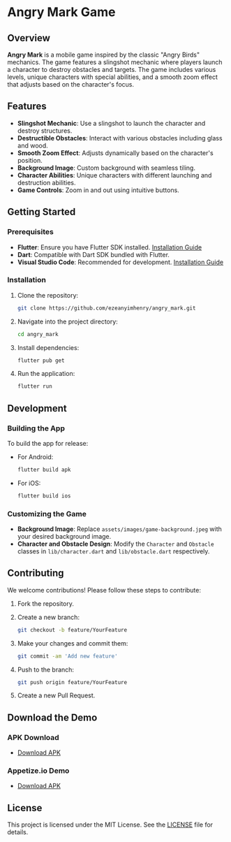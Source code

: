 # Angry Mark Game

## Overview

**Angry Mark** is a mobile game inspired by the classic "Angry Birds" mechanics. The game features a slingshot mechanic where players launch a character to destroy obstacles and targets. The game includes various levels, unique characters with special abilities, and a smooth zoom effect that adjusts based on the character's focus.

## Features

- **Slingshot Mechanic**: Use a slingshot to launch the character and destroy structures.
- **Destructible Obstacles**: Interact with various obstacles including glass and wood.
- **Smooth Zoom Effect**: Adjusts dynamically based on the character's position.
- **Background Image**: Custom background with seamless tiling.
- **Character Abilities**: Unique characters with different launching and destruction abilities.
- **Game Controls**: Zoom in and out using intuitive buttons.

## Getting Started

### Prerequisites

- **Flutter**: Ensure you have Flutter SDK installed. [Installation Guide](https://flutter.dev/docs/get-started/install)
- **Dart**: Compatible with Dart SDK bundled with Flutter.
- **Visual Studio Code**: Recommended for development. [Installation Guide](https://code.visualstudio.com/)

### Installation

1. Clone the repository:

    ```bash
    git clone https://github.com/ezeanyimhenry/angry_mark.git
    ```

2. Navigate into the project directory:

    ```bash
    cd angry_mark
    ```

3. Install dependencies:

    ```bash
    flutter pub get
    ```

4. Run the application:

    ```bash
    flutter run
    ```

## Development

### Building the App

To build the app for release:

- For Android:

    ```bash
    flutter build apk
    ```

- For iOS:

    ```bash
    flutter build ios
    ```

### Customizing the Game

- **Background Image**: Replace `assets/images/game-background.jpeg` with your desired background image.
- **Character and Obstacle Design**: Modify the `Character` and `Obstacle` classes in `lib/character.dart` and `lib/obstacle.dart` respectively.

## Contributing

We welcome contributions! Please follow these steps to contribute:

1. Fork the repository.
2. Create a new branch:

    ```bash
    git checkout -b feature/YourFeature
    ```

3. Make your changes and commit them:

    ```bash
    git commit -am 'Add new feature'
    ```

4. Push to the branch:

    ```bash
    git push origin feature/YourFeature
    ```

5. Create a new Pull Request.

## Download the Demo

### APK Download
- [Download APK](https://drive.google.com/drive/folders/1Hv5Wq9nV_E2Iv5JVMCxFBhpSd3b-7VTw?usp=sharing)

### Appetize.io Demo
- [Download APK]()

## License

This project is licensed under the MIT License. See the [LICENSE](LICENSE) file for details.
